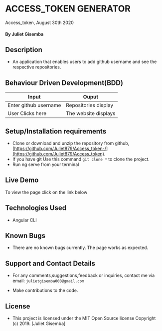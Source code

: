 # ACCESS_TOKEN GENERATOR
Access_token, August 30th 2020
#### By **Juliet Gisemba**

## Description
- An application that enables users to add github username and see the respective repositories.

## Behaviour Driven Development(BDD)

| Input                        | Ouput                                                                                            |
|--------------------------    |----------------------------------------------------------------------------------------------    |
| Enter github username     | Repositories display                |
| User Clicks here           | The website displays            |


## Setup/Installation requirements

- Clone  or download and unzip the repository from github, [https://github.com/Juliet879/Access_token-/](https://github.com/Juliet879/Access_token).
- If you have git Use this command `git clone *` to clone the project.
- Run ng serve from your terminal

## Live Demo
To view the page click on the link below

## Technologies Used
- Angular CLI

## Known Bugs
- There are no known bugs currently. The page works as expected.

## Support and Contact Details
- For any comments,suggestions,feedback or inquiries, contact me via email: `julietgisemba000@gmail.com`


- Make contributions to the code.

## License
- This project is licensed under the MIT Open Source license Copyright (c) 2019. [Juliet Gisemba]
